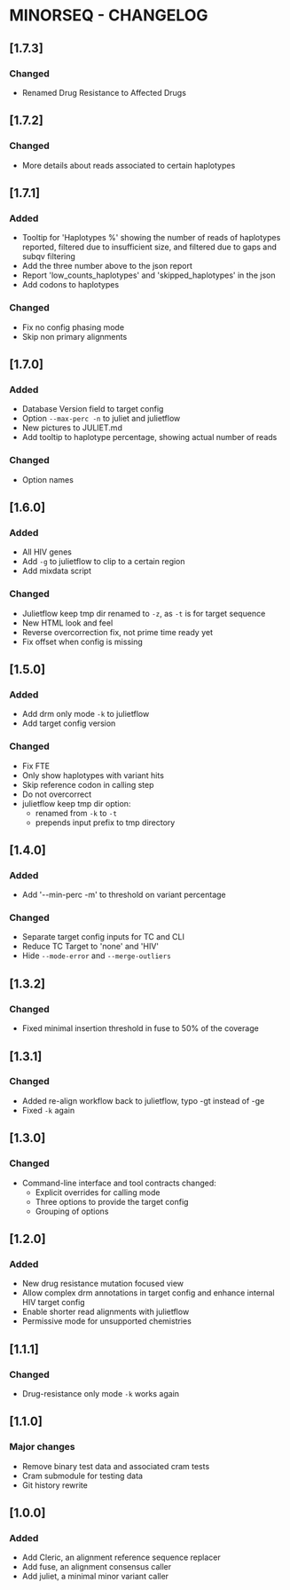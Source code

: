 # MINORSEQ - CHANGELOG

## [1.7.3]
### Changed
 - Renamed Drug Resistance to Affected Drugs

## [1.7.2]
### Changed
 - More details about reads associated to certain haplotypes

## [1.7.1]
### Added
 - Tooltip for 'Haplotypes \%' showing the number of reads of haplotypes
   reported, filtered due to insufficient size, and filtered due to
   gaps and subqv filtering
 - Add the three number above to the json report
 - Report 'low_counts_haplotypes' and 'skipped_haplotypes' in the json
 - Add codons to haplotypes

### Changed
 - Fix no config phasing mode
 - Skip non primary alignments

## [1.7.0]
### Added
 - Database Version field to target config
 - Option `--max-perc -n` to juliet and julietflow
 - New pictures to JULIET.md
 - Add tooltip to haplotype percentage, showing actual number of reads

### Changed
 - Option names

## [1.6.0]
### Added
 - All HIV genes
 - Add `-g` to julietflow to clip to a certain region
 - Add mixdata script

### Changed
 - Julietflow keep tmp dir renamed to `-z`, as `-t` is for target sequence
 - New HTML look and feel
 - Reverse overcorrection fix, not prime time ready yet
 - Fix offset when config is missing

## [1.5.0]
### Added
 - Add drm only mode `-k` to julietflow
 - Add target config version

### Changed
 - Fix FTE
 - Only show haplotypes with variant hits
 - Skip reference codon in calling step
 - Do not overcorrect
 - julietflow keep tmp dir option:
   - renamed from `-k` to `-t`
   - prepends input prefix to tmp directory

## [1.4.0]
### Added
 - Add '--min-perc -m' to threshold on variant percentage

### Changed
 - Separate target config inputs for TC and CLI
 - Reduce TC Target to 'none' and 'HIV'
 - Hide `--mode-error` and `--merge-outliers`

## [1.3.2]
### Changed
 - Fixed minimal insertion threshold in fuse to 50% of the coverage

## [1.3.1]
### Changed
 - Added re-align workflow back to julietflow, typo -gt instead of -ge
 - Fixed `-k` again

## [1.3.0]
### Changed
 - Command-line interface and tool contracts changed:
   - Explicit overrides for calling mode
   - Three options to provide the target config
   - Grouping of options

## [1.2.0]
### Added
 - New drug resistance mutation focused view
 - Allow complex drm annotations in target config and
   enhance internal HIV target config
 - Enable shorter read alignments with julietflow
 - Permissive mode for unsupported chemistries

## [1.1.1]
### Changed
 - Drug-resistance only mode `-k` works again

## [1.1.0]
### Major changes
 - Remove binary test data and associated cram tests
 - Cram submodule for testing data
 - Git history rewrite

## [1.0.0]
### Added
 - Add Cleric, an alignment reference sequence replacer
 - Add fuse, an alignment consensus caller
 - Add juliet, a minimal minor variant caller